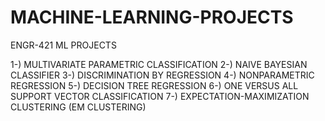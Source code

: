 # MACHINE-LEARNING-PROJECTS
ENGR-421 ML PROJECTS


1-) MULTIVARIATE PARAMETRIC CLASSIFICATION 
2-) NAIVE BAYESIAN CLASSIFIER
3-) DISCRIMINATION BY REGRESSION
4-) NONPARAMETRIC REGRESSION
5-) DECISION TREE REGRESSION
6-) ONE VERSUS ALL SUPPORT VECTOR CLASSIFICATION
7-) EXPECTATION-MAXIMIZATION CLUSTERING (EM CLUSTERING)
